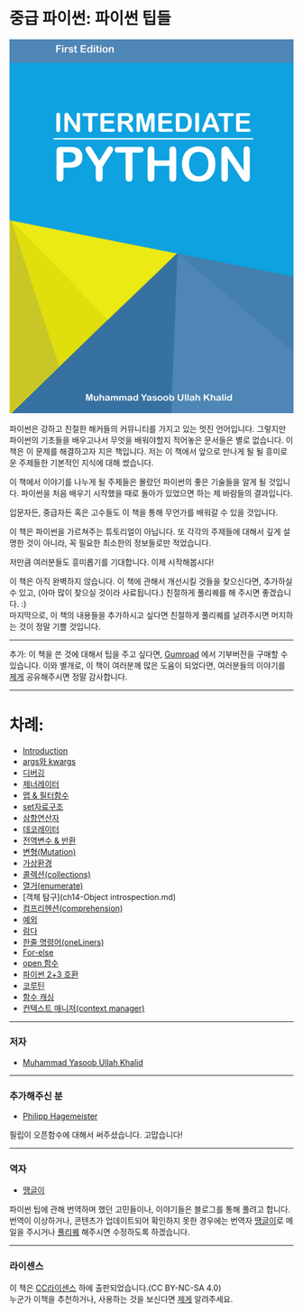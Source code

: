 # 중급 파이썬: 파이썬 팁들

![](/assets/inter_cover.png)

파이썬은 강하고 친절한 해커들의 커뮤니티를 가지고 있는 멋진 언어입니다. 그렇지만 파이썬의 기초들을 배우고나서 무엇을 배워야할지 적어놓은 문서들은 별로 없습니다. 이 책은 이 문제를 해결하고자 지은 책입니다. 저는 이 책에서 앞으로 만나게 될 될 흥미로운 주제들한 기본적인 지식에 대해 썼습니다.

이 책에서 이야기를 나누게 될 주제들은 몰랐던 파이썬의 좋은 기술들을 알게 될 것입니다. 파이썬을 처음 배우기 시작했을 때로 돌아가 있었으면 하는 제 바람들의 결과입니다.

입문자든, 중급자든 혹은 고수들도 이 책을 통해 무언가를 배워갈 수 있을 것입니다.

이 책은 파이썬을 가르쳐주는 튜토리얼이 아닙니다. 또 각각의 주제들에 대해서 깊게 설명한 것이 아니라, 꼭 필요한 최소한의 정보들로만 적었습니다.

저만큼 여러분들도 흥미롭기를 기대합니다. 이제 시작해봅시다!

이 책은 아직 완벽하지 않습니다. 이 책에 관해서 개선시킬 것들을 찾으신다면, 추가하실 수 있고, \(아마 많이 찾으실 것이라 사료됩니다.\) 친절하게 풀리퀘를 해 주시면 좋겠습니다. :\)  
마지막으로, 이 책의 내용들을 추가하시고 싶다면 친절하게 풀리퀘를 날려주시면 머지하는 것이 정말 기쁠 것입니다.

---

추가: 이 책을 쓴 것에 대해서 팁을 주고 싶다면,  [Gumroad](https://gum.co/intermediate_python) 에서 기부버전을 구매할 수 있습니다. 이와 별개로, 이 책이 여러분께 많은 도움이 되었다면, 여러분들의 이야기를 [제게](mailto:yasoob.khld@gmail.com) 공유해주시면 정말 감사합니다.

---

# 차례:

* [Introduction](README.md)
* [args와 kwargs](ch1-args-kwargs.md)
* [디버깅](ch2-debugging.md)
* [제너레이터](ch3-generators.md)
* [맵 & 필터함수](ch4-map-and-filter.md)
* [set자료구조](ch5-set-and-data-structures.md)
* [삼항연산자](ch6-ternary-operators.md)
* [데코레이터](ch7-Decorators.md)
* [전역변수 & 반환](ch8-Global-Return.md)
* [변형\(Mutation\)](ch9-Mutation.md)
* [가상환경](ch11-Virtual-Environment.md)
* [콜렉션\(collections\)](ch12-Collections.md)
* [열거\(enumerate\)](ch13-Enumerate.md)
* [객체 탐구](ch14-Object introspection.md)
* [컴프리헨션\(comprehension\)](ch15-comprehension.md)
* [예외](ch16-Exceptions.md)
* [람다](ch17-Lambdas.md)
* [한줄 명령어\(oneLiners\)](ch18-oneLiners.md)
* [For-else](ch19-For-Else.md)
* [open 함수](ch20-open-function.md)
* [파이썬 2+3 호환](ch21-Targeting-python.md)
* [코루틴](ch22-Coroutines.md)
* [함수 캐싱](ch23-Function-caching.md)
* [컨텍스트 매니저\(context manager\)](ch24-context-manager.md)

---

### 저자

* [Muhammad Yasoob Ullah Khalid](https://github.com/yasoob)

---

### 추가해주신 분

* [Philipp Hagemeister](https://github.com/phihag)

필립이 오픈함수에 대해서 써주셨습니다. 고맙습니다!

---

### 역자

* [땡글이](http://ddanggle.github.io/)

파이썬 팁에 관해 번역하며 했던 고민들이나, 이야기들은 블로그를 통해 풀려고 합니다. 번역이 이상하거나, 콘텐츠가 업데이트되어 확인하지 못한 경우에는 번역자 [땡글이](mailto:ddanggle.y@gmail.com)로 메일을 주시거나 [풀리퀘](https://github.com/DDanggle/interpy-kr) 해주시면 수정하도록 하겠습니다.

---

### 라이센스

이 책은 [CC라이센스](http://creativecommons.org/licenses/by-nc-sa/4.0/) 하에 출판되었습니다.\(CC BY-NC-SA 4.0\)  
누군가 이책을 추천하거나, 사용하는 것을 보신다면 [제게](mailto:yasoob.khld@gmail.com) 알려주세요.

